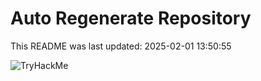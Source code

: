 # Auto Regenerate Repository

This README was last updated: 2025-02-01 13:50:55

 ![TryHackMe](https://tryhackme.com/badge/533634)